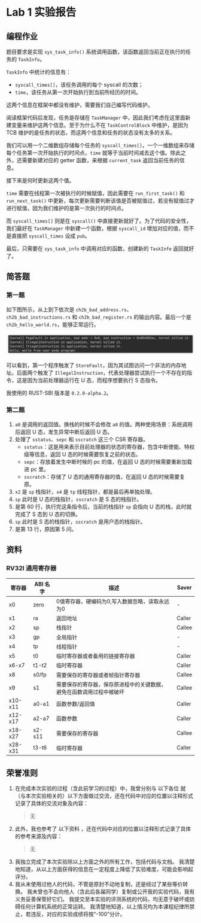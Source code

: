 # Lab 1 实验报告

## 编程作业

题目要求是实现 `sys_task_info()` 系统调用函数，该函数返回当前正在执行的任务的 `TaskInfo`。

`TaskInfo` 中统计的信息有：

- `syscall_times[]`，该任务调用的每个 syscall 的次数；
- `time`，该任务从第一次开始执行到当前所经历的时间。

这两个信息在框架中都没有维护，需要我们自己编写代码维护。

阅读框架代码后发现，任务是存储在 `TaskManager` 中，因此我们考虑在这里面新建变量来维护这两个信息。至于为什么不在 `TaskControlBlock` 中维护，是因为 TCB 维护的是任务的状态，而这两个信息和任务的状态没有太多的关系。

我们可以用一个二维数组存储每个任务的 `syscall_times[]`，一个一维数组来存储每个任务第一次开始执行的时间点，`time` 就等于当前时间减去这个值。除此之外，还需要新建对应的 getter 函数，来根据 `current_task` 返回当前任务的信息。

接下来是何时更新这两个值。

`time` 需要在线程第一次被执行的时候赋值，因此需要在 `run_first_task()` 和 `run_next_task()` 中更新，每次更新需要判断该值是否被赋值过，若没有赋值过才进行赋值，因为我们维护的是第一次执行的时间点。

而 `syscall_times[]` 则是在 `syscall()` 中直接更新就好了。为了代码的安全性，我们最好在 `TaskManager` 中新建一个函数，根据 `syscall_id` 增加对应的值，而不是直接把 `syscall_times` 设成 `pub`。

最后，只需要在 `sys_task_info` 中调用对应的函数，创建新的 `TaskInfo` 返回就好了。

## 简答题

### 第一题

如下图所示，从上到下依次是 `ch2b_bad_address.rs`、`ch2b_bad_instructions.rs` 和 `ch2b_bad_register.rs` 的输出内容。最后一个是 `ch2b_hello_world.rs`，能够正常运行。

![error](2024-04-27-22-58-16.png)

可以看到，第一个程序触发了 `StoreFault`，因为其试图访问一个非法的内存地址。后面两个触发了 `IllegalInstruction`，代表处理器尝试执行一个不存在的指令，这是因为当前处理器运行在 U 态，而程序想要执行 S 态指令。

我使用的 RUST-SBI 版本是 `0.2.0-alpha.2`。

### 第二题

1. `a0` 是调用的返回值。换栈的时候不会修改 `a0` 的值。两种使用场景：系统调用后返回 U 态，发生异常中断后返回 U 态。
2. 处理了 `sstatus`、`sepc` 和 `sscratch` 这三个 CSR 寄存器。
    - `sstatus`：这是用来表示目前处理器的状态的寄存器，包含中断使能、特权级等信息，返回 U 态的时候需要恢复之前的状态。
    - `sepc`：存放着发生中断时候的 pc 的值，在返回 U 态的时候需要重新加载进 pc 里。
    - `sscratch`：存储了 U 态的通用寄存器的值，在返回 U 态的时候需要复原。
3. `x2` 是 `sp` 栈指针，`x4` 是 `tp` 线程指针，都是最后再单独处理。
4. `sp` 此时是 U 态的栈指针，`sscratch` 是 S 态的栈指针。
5. 是第 60 行，执行完这条指令后，当前的栈指针 `sp` 会指向 U 态的栈，此时就完成了 S 态到 U 态的切换。
6. `sp` 此时是 S 态的栈指针，`sscratch` 是用户态的栈指针。
7. 是第 13 行，原因第 5 问。

## 资料

### RV32I 通用寄存器

| 寄存器   | ABI 名字  | 描述 | Saver  |
| ------- | -------- | ----------------- | ------ |
| x0      | zero     | 0值寄存器，硬编码为0,写入数据忽略，读取永远为0  | - |
| x1      | ra       | 返回地址 | Caller |
| x2      | sp       | 栈指针 | Callee |
| x3      | gp       | 全局指针 | - |
| x4      | tp       | 线程指针 | - |
| x5      | t0       | 临时寄存器或者备用的链接寄存器 | Caller |
| x6-x7   | t1-t2    | 临时寄存器 | Caller |
| x8      | s0/fp    | 需要保存的寄存器或者帧指针寄存器 | Callee |
| x9      | s1       | 需要保存的寄存器，保存原进程中的关键数据，避免在函数调用过程中被破坏 | Callee |
| x10-x11 | a0-a1    | 函数参数/返回值 | Caller |
| x12-x17 | a2-a7    | 函数参数 | Caller |
| x18-x27 | s2-s11   | 需要保存的寄存器 | Callee |
| x28-x31 | t3-t6    | 临时寄存器 | Caller |

## 荣誉准则

1. 在完成本次实验的过程（含此前学习的过程）中，我曾分别与 以下各位 就（与本次实验相关的）以下方面做过交流，还在代码中对应的位置以注释形式记录了具体的交流对象及内容：
    > 无
2. 此外，我也参考了 以下资料 ，还在代码中对应的位置以注释形式记录了具体的参考来源及内容：
    > 无
3. 我独立完成了本次实验除以上方面之外的所有工作，包括代码与文档。 我清楚地知道，从以上方面获得的信息在一定程度上降低了实验难度，可能会影响起评分。
4. 我从未使用过他人的代码，不管是原封不动地复制，还是经过了某些等价转换。 我未曾也不会向他人（含此后各届同学）复制或公开我的实验代码，我有义务妥善保管好它们。 我提交至本实验的评测系统的代码，均无意于破坏或妨碍任何计算机系统的正常运转。 我清楚地知道，以上情况均为本课程纪律所禁止，若违反，对应的实验成绩将按“-100”分计。
